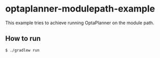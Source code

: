 # optaplanner-modulepath-example

This example tries to achieve running OptaPlanner on the module path.

## How to run

```bash
$ ./gradlew run
```